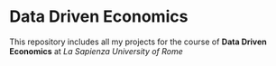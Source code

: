 # Data Driven Economics

This repository includes all my projects for the course of **Data Driven Economics** at *La Sapienza University of Rome*

